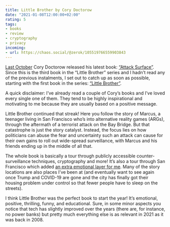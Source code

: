 ```yaml
---
title: Little Brother by Cory Doctorow
date: "2021-01-08T12:00:00+02:00"
rating: 5
tags:
- books
- review
- cryptography
- privacy
incoming:
- url: https://chaos.social/@zerok/105519766559903843
---
```


[Last October](https://craphound.com/attacksurface/2020/10/13/attack-surface-is-out/) Cory Doctorow released his latest book: [“Attack Surface”](https://craphound.com/category/attacksurface/). Since this is the third book in the “Little Brother” series and I hadn’t read any of the previous instalments, I set out to catch up as soon as possible, starting with the first book in the series: [“Little Brother”](https://craphound.com/category/littlebrother/).

A quick disclaimer: I’ve already read a couple of Cory’s books and I’ve loved every single one of them. They tend to be highly inspirational and motivating to me because they are usually based on a positive message.

Little Brother continued that streak! Here you follow the story of Marcus, a teenager living in San Francisco who’s into alternative reality games (ARGs), through the aftermath of a terrorist attack on the Bay Bridge. But that catastrophe is just the story catalyst. Instead, the focus lies on how politicians can abuse the fear and uncertainty such an attack can cause for their own gains to roll out wide-spread surveillance, with Marcus and his friends ending up in the middle of all that.

The whole book is basically a tour through publicly accessible counter-surveillance techniques, cryptography and more! It’s also a tour through San Francisco which added [an extra emotional layer for me](https://zerokspot.com/weblog/2014/04/27/exploring-san-francisco/). Many of the story locations are also places I’ve been at (and eventually want to see again once Trump and COVID-19 are gone and the city has finally got their housing problem under control so that fewer people have to sleep on the streets).

I think Little Brother was the perfect book to start the year! It’s emotional, positive, thrilling, funny, and educational. Sure, in some minor aspects you notice that tech has slightly improved over the years (there are, for instance, no power banks) but pretty much everything else is as relevant in 2021 as it was back in 2008.
